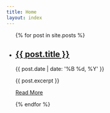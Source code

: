 ```yaml
---
title: Home
layout: index
---
```


<ul>
  {% for post in site.posts %}
    <li>
      <h2><i class="fa fa-terminal"></i> <a href="{{ site.baseurl }}{{ post.url }}">{{ post.title }}</a></h2>
      	<p class="postdate">{{ post.date | date: '%B %d, %Y' }}</p>
      {{ post.excerpt }}
      <p class="readmore"><a href="{{ site.baseurl }}{{ post.url }}">Read More</a></p>
    </li>
  {% endfor %}
</ul>
